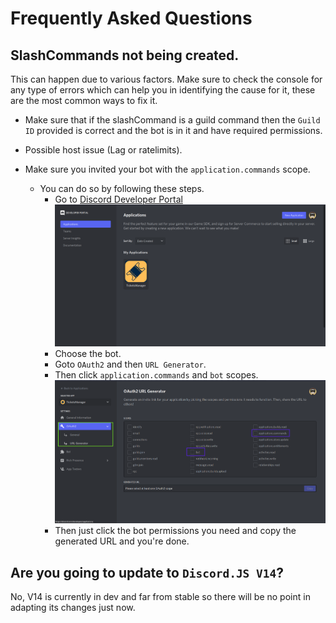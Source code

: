 # Frequently Asked Questions

## SlashCommands not being created.
This can happen due to various factors. Make sure to check the console for any type of errors which can help you in identifying the cause for it, these are the most common ways to fix it.

- Make sure that if the slashCommand is a guild command then the `Guild ID` provided is correct and the bot is in it and have required permissions.

- Possible host issue (Lag or ratelimits).

- Make sure you invited your bot with the `application.commands` scope.
    - You can do so by following these steps.
       - Go to [Discord Developer Portal](https://discord.com/developers/applications)<br>
<img src = "./Images/FAQ/01/Developer_Homepage.png"><br>
       - Choose the bot.
       - Goto `OAuth2` and then `URL Generator`.
       - Then click `application.commands` and `bot` scopes.
<img src = "./Images/FAQ/01/OAuth2.png"><br>
       - Then just click the bot permissions you need and copy the generated URL and you're done.

## Are you going to update to `Discord.JS V14`?
No, V14 is currently in dev and far from stable so there will be no point in adapting its changes just now.